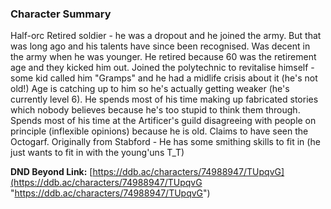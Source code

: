 ### Character Summary
Half-orc Retired soldier - he was a dropout and he joined the army. But that was long ago and his talents have since been recognised. Was decent in the army when he was younger. He retired because 60 was the retirement age and they kicked him out. Joined the polytechnic to revitalise himself - some kid called him "Gramps" and he had a midlife crisis about it (he's not old!) Age is catching up to him so he's actually getting weaker (he's currently level 6). He spends most of his time making up fabricated stories which nobody believes because he's too stupid to think them through. Spends most of his time at the Artificer's guild disagreeing with people on principle (inflexible opinions) because he is old. Claims to have seen the Octogarf. Originally from Stabford - He has some smithing skills to fit in (he just wants to fit in with the young'uns T_T)

**DND Beyond Link:** [https://ddb.ac/characters/74988947/TUpqvG](https://ddb.ac/characters/74988947/TUpqvG "https://ddb.ac/characters/74988947/TUpqvG")